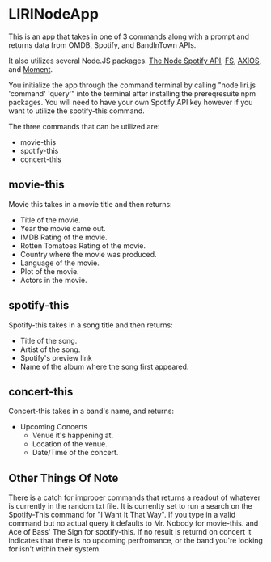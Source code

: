 # LIRINodeApp

This is an app that takes in one of 3 commands along with a prompt and returns data from OMDB, Spotify, and BandInTown APIs. 

It also utilizes several Node.JS packages. [The Node Spotify API](https://www.npmjs.com/package/node-spotify-api), [FS](https://www.npmjs.com/search?q=fs), [AXIOS](https://www.npmjs.com/package/axios), and [Moment](https://www.npmjs.com/package/moment). 

You initialize the app through the command terminal by calling "node liri.js 'command' 'query'" into the terminal after installing the prereqresuite npm packages. You will need to have your own Spotify API key however if you want to utilize the spotify-this command. 

The three commands that can be utilized are: 
  * movie-this
  * spotify-this
  * concert-this
 
 ## movie-this
 Movie this takes in a movie title and then returns:
  * Title of the movie.
  * Year the movie came out.
  * IMDB Rating of the movie.
  * Rotten Tomatoes Rating of the movie.
  * Country where the movie was produced.
  * Language of the movie.
  * Plot of the movie.
  * Actors in the movie.

## spotify-this 
Spotify-this takes in a song title and then returns:
  * Title of the song.
  * Artist of the song.
  * Spotify's preview link
  * Name of the album where the song first appeared. 
  
## concert-this
Concert-this takes in a band's name, and returns:
  * Upcoming Concerts
    * Venue it's happening at.
    * Location of the venue.
    * Date/Time of the concert.

## Other Things Of Note
There is a catch for improper commands that returns a readout of whatever is currently in the random.txt file. It is currenlty set to run a search on the Spotify-This command for "I Want It That Way". If you type in a valid command but no actual query it defaults to Mr. Nobody for movie-this. and Ace of Bass' The Sign for spotify-this. If no result is returnd on concert it indicates that there is no upcoming perfromance, or the band you're looking for isn't within their system. 

